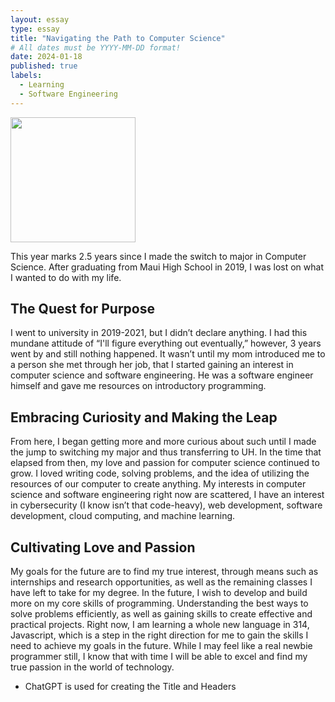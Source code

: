 ```yaml
---
layout: essay
type: essay
title: "Navigating the Path to Computer Science"
# All dates must be YYYY-MM-DD format!
date: 2024-01-18
published: true
labels:
  - Learning
  - Software Engineering 
---
```


<img width="200px" class="rounded float-start pe-4" src="../img/code-journey.jpg">

This year marks 2.5 years since I made the switch to major in Computer Science. After graduating from Maui High School in 2019, I was lost on what I wanted to do with my life.

## The Quest for Purpose

I went to university in 2019-2021, but I didn’t declare anything. I had this mundane attitude of “I'll figure everything out eventually,” however, 3 years went by and still nothing happened. It wasn’t until my mom introduced me to a person she met through her job, that I started gaining an interest in computer science and software engineering. He was a software engineer himself and gave me resources on introductory programming.

## Embracing Curiosity and Making the Leap

From here, I began getting more and more curious about such until I made the jump to switching my major and thus transferring to UH. In the time that elapsed from then, my love and passion for computer science continued to grow. I loved writing code, solving problems, and the idea of utilizing the resources of our computer to create anything. My interests in computer science and software engineering right now are scattered, I have an interest in cybersecurity (I know isn’t that code-heavy), web development, software development, cloud computing, and machine learning.

## Cultivating Love and Passion

My goals for the future are to find my true interest, through means such as internships and research opportunities, as well as the remaining classes I have left to take for my degree. In the future, I wish to develop and build more on my core skills of programming. Understanding the best ways to solve problems efficiently, as well as gaining skills to create effective and practical projects. Right now, I am learning a whole new language in 314, Javascript, which is a step in the right direction for me to gain the skills I need to achieve my goals in the future. While I may feel like a real newbie programmer still, I know that with time I will be able to excel and find my true passion in the world of technology.

- ChatGPT is used for creating the Title and Headers
